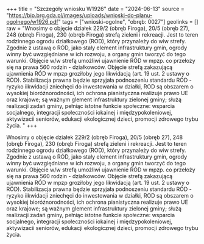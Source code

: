 +++
title = "Szczegóły wniosku W1926"
date = "2024-06-13"
source = "https://bip.brg.gda.pl/images/uploads/wnioski-do-planu-ogolnego/w1926.pdf"
tags = ["wnioski-ogolne", "obręb: 0027"]
geolinks = []
raw = "Wnosimy o objęcie działek 229/2 (obręb Firoga), 20/5 (obręb 27), 248 (obręb Firoga), 230 (obręb Firoga) strefą zieleni i rekreacji. Jest to teren rodzinnego ogrodu działkowego (ROD), który przynależy do wiw strefy. Zgodnie z ustawą o RÓD, jako stały element infrastruktury gmin, ogrody winny być uwzgiędniane w ich rozwoju, a organy gmin tworzyć do tego warunki. Objęcie w/w strefą umożliwi ujawnienie RÓD w mpzp. co przełoży się na prawa 560 rodzin - działkowców. Objęcie strefą zakazującą ujawnienia RÓD w mpzp groziłoby jego likwidacją (art. 19 ust. 2 ustawy o RÓD). Stabilizacja prawna będzie sprzyjała podnoszeniu standardu RÓD - ryzyko iikwidacji zniechęci do inwestowania w działki, ROD są obszarem o wysokiej bioróżnorodności, ich ochrona pianistyczna realizuje prawo UE oraz krajowe; są ważnym glement infrastruktury zielonej gminy; służą realizacji zadań gminy, pełniąc istotne funkcie społeczne: wsparcia socjalnego, integracji społeczności iokainej i międzypokoleniowej, aktywizacii seniorów, edukacji ekologicznej dzieci, promocji zdrowego trybu życia. "
+++

Wnosimy o objęcie działek 229/2 (obręb Firoga), 20/5 (obręb 27), 248 (obręb Firoga), 230 (obręb
Firoga) strefą zieleni i rekreacji. Jest to teren rodzinnego ogrodu działkowego (ROD), który przynależy do wiw
strefy. Zgodnie z ustawą o RÓD, jako stały element infrastruktury gmin, ogrody winny być uwzgiędniane w ich
rozwoju, a organy gmin tworzyć do tego warunki. Objęcie w/w strefą umożliwi ujawnienie RÓD w mpzp. co
przełoży się na prawa 560 rodzin - działkowców. Objęcie strefą zakazującą ujawnienia RÓD w mpzp groziłoby
jego likwidacją (art. 19 ust. 2 ustawy o RÓD). Stabilizacja prawna będzie sprzyjała podnoszeniu standardu RÓD -
ryzyko iikwidacji zniechęci do inwestowania w działki, ROD są obszarem o wysokiej bioróżnorodności, ich ochrona
pianistyczna realizuje prawo UE oraz krajowe; są ważnym glement infrastruktury zielonej gminy; służą realizacji
zadań gminy, pełniąc istotne funkcie społeczne: wsparcia socjalnego, integracji społeczności iokainej i
międzypokoleniowej, aktywizacii seniorów, edukacji ekologicznej dzieci, promocji zdrowego trybu życia.



